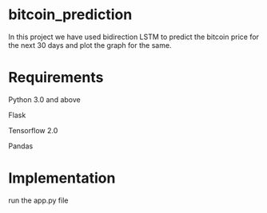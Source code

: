 # bitcoin_prediction
In this project we have used bidirection LSTM to predict the bitcoin price for the next 30 days and plot the graph for the same.
<h1>Requirements</h1>
Python 3.0 and above


Flask

Tensorflow 2.0

Pandas

<h1>Implementation</h1>
run the app.py file
